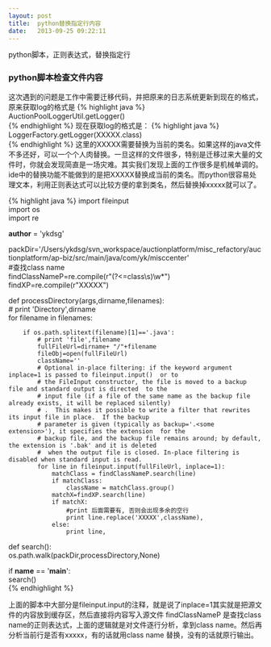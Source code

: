 ```yaml
---
layout: post
title:  python替换指定行内容
date:   2013-09-25 09:22:11
---
```


python脚本，正则表达式，替换指定行

### python脚本检查文件内容
这次遇到的问题是工作中需要迁移代码，并把原来的日志系统更新到现在的格式，原来获取log的格式是
{% highlight java %}
AuctionPoolLoggerUtil.getLogger()  
{% endhighlight %}
现在获取log的格式是：
{% highlight java %}
LoggerFactory.getLogger(XXXXX.class)  
{% endhighlight %}
这里的XXXXX需要替换为当前的类名。如果这样的java文件不多还好，可以一个个人肉替换。一旦这样的文件很多，特别是迁移过来大量的文件时，你就会发现简直是一场灾难。其实我们发现上面的工作很多是机械单调的。ide中的替换功能不能做到的是把XXXXX替换成当前的类名。而python很容易处理文本，利用正则表达式可以比较方便的拿到类名，然后替换掉xxxxx就可以了。

{% highlight java %}
import fileinput  
import os  
import re  
  
__author__ = 'ykdsg'  
  
packDir='/Users/ykdsg/svn_workspace/auctionplatform/misc_refactory/auctionplatform/ap-biz/src/main/java/com/yk/misccenter'  
#查找class name  
findClassNameP=re.compile(r"(?<=class\s)\w*")  
findXP=re.compile(r"XXXXX")  
  
  
def processDirectory(args,dirname,filenames):  
    # print 'Directory',dirname  
    for filename in filenames:  
  
        if os.path.splitext(filename)[1]=='.java':  
            # print 'file',filename  
            fullFileUrl=dirname+ "/"+filename  
            fileObj=open(fullFileUrl)  
            className=''  
            # Optional in-place filtering: if the keyword argument inplace=1 is passed to fileinput.input()  or to  
            # the FileInput constructor, the file is moved to a backup file and standard output is directed  to the  
            # input file (if a file of the same name as the backup file already exists, it will be replaced silently)  
            # .  This makes it possible to write a filter that rewrites its input file in place.  If the backup  
            # parameter is given (typically as backup='.<some extension>'), it specifies the extension  for the  
            # backup file, and the backup file remains around; by default, the extension is '.bak' and it is deleted  
            #  when the output file is closed. In-place filtering is disabled when standard input is read.  
            for line in fileinput.input(fullFileUrl, inplace=1):  
                matchClass = findClassNameP.search(line)  
                if matchClass:  
                    className = matchClass.group()  
                matchX=findXP.search(line)  
                if matchX:  
                    #print 后面需要有, 否则会出现多余的空行  
                    print line.replace('XXXXX',className),  
                else:  
                    print line,  
  
  
def search():  
    os.path.walk(packDir,processDirectory,None)  
  
if __name__ == '__main__':  
    search()  
{% endhighlight %}

上面的脚本中大部分是fileinput.input的注释，就是说了inplace=1其实就是把源文件的内容放到缓存区，然后直接将内容写入源文件
findClassNameP 是查找class name的正则表达式，上面的逻辑就是对文件逐行分析，拿到class name。然后再分析当前行是否有xxxxx，有的话就用class name 替换，没有的话就原行输出。

